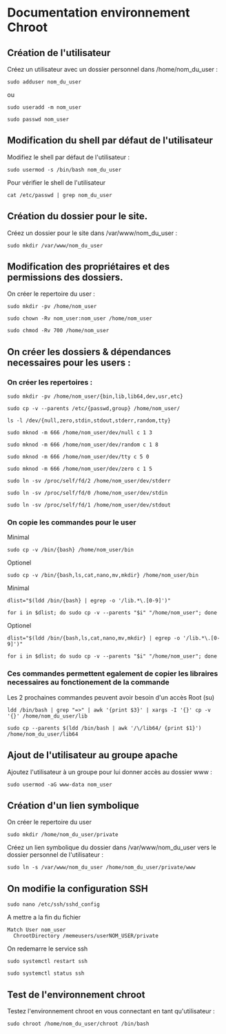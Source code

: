 # Documentation environnement Chroot

## Création de l'utilisateur
Créez un utilisateur avec un dossier personnel dans /home/nom_du_user :

```
sudo adduser nom_du_user
```
ou
```
sudo useradd -m nom_user
```
```
sudo passwd nom_user
```

## Modification du shell par défaut de l'utilisateur

Modifiez le shell par défaut de l'utilisateur :
```
sudo usermod -s /bin/bash nom_du_user
```

Pour vérifier le shell de l'utilisateur
```
cat /etc/passwd | grep nom_du_user
```

## Création du dossier pour le site.

Créez un dossier pour le site dans /var/www/nom_du_user :

```
sudo mkdir /var/www/nom_du_user
```
## Modification des propriétaires et des permissions des dossiers.

On créer le repertoire du user :
```
sudo mkdir -pv /home/nom_user
```
```
sudo chown -Rv nom_user:nom_user /home/nom_user
```
```
sudo chmod -Rv 700 /home/nom_user
```

## On créer les dossiers & dépendances necessaires pour les users :

### On créer les repertoires :
```
sudo mkdir -pv /home/nom_user/{bin,lib,lib64,dev,usr,etc}
```
```
sudo cp -v --parents /etc/{passwd,group} /home/nom_user/
```
```
ls -l /dev/{null,zero,stdin,stdout,stderr,random,tty}
```
```
sudo mknod -m 666 /home/nom_user/dev/null c 1 3
```
```
sudo mknod -m 666 /home/nom_user/dev/random c 1 8
```
```
sudo mknod -m 666 /home/nom_user/dev/tty c 5 0
```
```
sudo mknod -m 666 /home/nom_user/dev/zero c 1 5
```
```
sudo ln -sv /proc/self/fd/2 /home/nom_user/dev/stderr
```
```
sudo ln -sv /proc/self/fd/0 /home/nom_user/dev/stdin
```
```
sudo ln -sv /proc/self/fd/1 /home/nom_user/dev/stdout
```

### On copie les commandes pour le user

Minimal
```
sudo cp -v /bin/{bash} /home/nom_user/bin
```

Optionel
```
sudo cp -v /bin/{bash,ls,cat,nano,mv,mkdir} /home/nom_user/bin
```

Minimal
```
dlist="$(ldd /bin/{bash} | egrep -o '/lib.*\.[0-9]')"
```
```
for i in $dlist; do sudo cp -v --parents "$i" "/home/nom_user"; done
```
Optionel
```
dlist="$(ldd /bin/{bash,ls,cat,nano,mv,mkdir} | egrep -o '/lib.*\.[0-9]')"
```
```
for i in $dlist; do sudo cp -v --parents "$i" "/home/nom_user"; done
```

### Ces commandes permettent egalement de copier les libraires necessaires au fonctionement de la commande

Les 2 prochaines commandes peuvent avoir besoin d'un accès Root (su)
```
ldd /bin/bash | grep "=>" | awk '{print $3}' | xargs -I '{}' cp -v '{}' /home/nom_du_user/lib
```
```
sudo cp --parents $(ldd /bin/bash | awk '/\/lib64/ {print $1}') /home/nom_du_user/lib64
```

## Ajout de l'utilisateur au groupe apache

Ajoutez l'utilisateur à un groupe pour lui donner accès au dossier www :

```
sudo usermod -aG www-data nom_user
```

## Création d'un lien symbolique
On créer le repertoire du user
```
sudo mkdir /home/nom_du_user/private
```
Créez un lien symbolique du dossier dans /var/www/nom_du_user vers le dossier personnel de l'utilisateur :
```
sudo ln -s /var/www/nom_du_user /home/nom_du_user/private/www
```


## On modifie la configuration SSH
```
sudo nano /etc/ssh/sshd_config
```
A mettre a la fin du fichier
```
Match User nom_user
  ChrootDirectory /memeusers/userNOM_USER/private
```

On redemarre le service ssh
```
sudo systemctl restart ssh
```
```
sudo systemctl status ssh
```


## Test de l'environnement chroot

Testez l'environnement chroot en vous connectant en tant qu'utilisateur :
```
sudo chroot /home/nom_du_user/chroot /bin/bash
```
